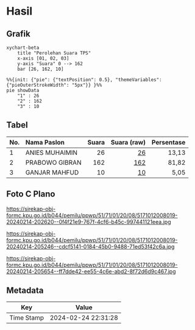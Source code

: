 # Hasil

## Grafik

```mermaid
xychart-beta
    title "Perolehan Suara TPS"
    x-axis [01, 02, 03]
    y-axis "Suara" 0 --> 162
    bar [26, 162, 10]
```

```mermaid
%%{init: {"pie": {"textPosition": 0.5}, "themeVariables": {"pieOuterStrokeWidth": "5px"}} }%%
pie showData
    "1" : 26
    "2" : 162
    "3" : 10
```

## Tabel

| No. | Nama Paslon    | Suara | Suara (raw) | Persentase |
|:--- |:-------------- | -----:| -----------:| ----------:|
| 1   | ANIES MUHAIMIN | 26    | [26][p-1]   | 13,13      |
| 2   | PRABOWO GIBRAN | 162   | [162][p-2]  | 81,82      |
| 3   | GANJAR MAHFUD  | 10    | [10][p-3]   | 5,05       |


[p-1]: https://github.com/gigit-pemilu/pemilu-2024-51-bali/blob/main/pilpres/hitung-suara/sub/51-bali/sub/71-kota-denpasar/sub/01-denpasar-selatan/sub/2008-pemogan/sub/019-tps/sub/paslon-1.txt
[p-2]: https://github.com/gigit-pemilu/pemilu-2024-51-bali/blob/main/pilpres/hitung-suara/sub/51-bali/sub/71-kota-denpasar/sub/01-denpasar-selatan/sub/2008-pemogan/sub/019-tps/sub/paslon-2.txt
[p-3]: https://github.com/gigit-pemilu/pemilu-2024-51-bali/blob/main/pilpres/hitung-suara/sub/51-bali/sub/71-kota-denpasar/sub/01-denpasar-selatan/sub/2008-pemogan/sub/019-tps/sub/paslon-3.txt

## Foto C Plano

https://sirekap-obj-formc.kpu.go.id/b044/pemilu/ppwp/51/71/01/20/08/5171012008019-20240214-202620--0f4f21e9-767f-4cf6-b45c-997441121eea.jpg

https://sirekap-obj-formc.kpu.go.id/b044/pemilu/ppwp/51/71/01/20/08/5171012008019-20240214-205246--cdcf5141-0184-45b0-9488-71ed53f42c6a.jpg

https://sirekap-obj-formc.kpu.go.id/b044/pemilu/ppwp/51/71/01/20/08/5171012008019-20240214-205654--ff7dde42-ee55-4c6e-abd2-8f72d6d9c467.jpg


## Metadata

| Key        | Value               |
| ---------- | ------------------- |
| Time Stamp | 2024-02-24 22:31:28 |




